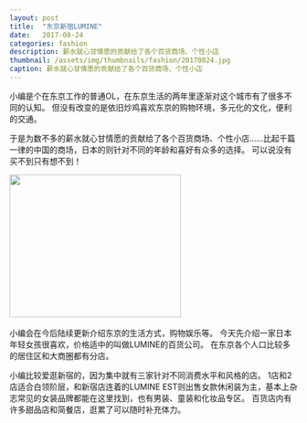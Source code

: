 ```yaml
---
layout: post
title:  "东京新宿LUMINE"
date:   2017-08-24
categories: fashion
description: 薪水就心甘情愿的贡献给了各个百货商场、个性小店
thumbnail: /assets/img/thumbnails/fashion/20170824.jpg
caption: 薪水就心甘情愿的贡献给了各个百货商场、个性小店
---
```


小编是个在东京工作的普通OL，在东京生活的两年里逐渐对这个城市有了很多不同的认知。
但没有改变的是依旧炒鸡喜欢东京的购物环境，多元化的文化，便利的交通。

于是为数不多的薪水就心甘情愿的贡献给了各个百货商场、个性小店……比起千篇一律的中国的商场，日本的则针对不同的年龄和喜好有众多的选择。
可以说没有买不到只有想不到！

<div class="m30 ta-c">
<a href="https://px.a8.net/svt/ejp?a8mat=2TPDB8+2PN4RE+2LF2+BXYE9" target="_blank" rel="nofollow">
<img border="0" width="300" height="250" alt="" src="https://www22.a8.net/svt/bgt?aid=170824868164&wid=002&eno=01&mid=s00000012107002006000&mc=1"></a>
<img border="0" width="1" height="1" src="https://www18.a8.net/0.gif?a8mat=2TPDB8+2PN4RE+2LF2+BXYE9" alt="">
</div>

小编会在今后陆续更新介绍东京的生活方式，购物娱乐等。
今天先介绍一家日本年轻女孩很喜欢，价格适中的叫做LUMINE的百货公司。
在东京各个人口比较多的居住区和大商圈都有分店。

小编比较爱逛新宿的，因为集中就有三家针对不同消费水平和风格的店。
1店和2店适合白领阶层，和新宿店连着的LUMINE EST则出售女款休闲装为主，基本上杂志常见的女装品牌都能在这里找到，也有男装、童装和化妆品专区。
百货店内有许多甜品店和简餐店，逛累了可以随时补充体力。